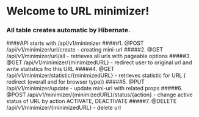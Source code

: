 # Welcome to URL minimizer!  
### All table creates automatic by Hibernate.
####API starts with /api/v1/minimizer
#####1. @POST /api/v1/minimizer/url/create - creating mini-url
#####2. @GET /api/v1/minimizer/url/all - retrieves all urls with pageable options
#####3. @GET /api/v1/minimizer/{minimizedURL} - redirect user to original url and write statistics fro this URL
#####4. @GET /api/v1/minimizer/statistic/{minimizedURL} - retrieves statistic for URL ( redirect (overall and for browser type))
#####5. @PUT /api/v1/minimizer/update - update mini-url with related props
#####6. @POST /api/v1/minimizer/{minimizedURL}/status/{action} - change active status of URL by action ACTIVATE, DEACTIVATE
#####7. @DELETE /api/v1/minimizer/{minimizedURL} - delete url
